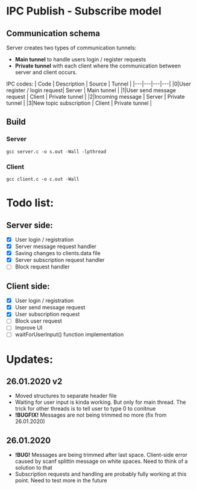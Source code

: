 # IPC Publish - Subscribe model
## Communication schema
Server creates two types of communication tunnels:
- **Main tunnel** to handle users login / register requests
- **Private tunnel** with each client where the communication between server and client occurs.

IPC codes:
| Code | Description | Source | Tunnel |
|---|---|---|---|
|0|User register / login request| Server | Main tunnel |
|1|User send message request | Client | Private tunnel |
|2|Incoming message | Server | Private tunnel |
|3|New topic subscription | Client | Private tunnel |

## Build
### Server
`gcc server.c -o s.out -Wall -lpthread`
### Client
`gcc client.c -o c.out -Wall`


# Todo list:

## Server side:
- [x] User login / registration
- [x] Server message request handler
- [x] Saving changes to clients.data file
- [x] Server subscription request handler
- [ ] Block request handler

## Client side:
- [x] User login / registration
- [x] User send message request
- [x] User subscription request
- [ ] Block user request
- [ ] Improve UI
- [ ] waitForUserInput() function implementation

# Updates:
## 26.01.2020 v2
  - Moved structures to separate header file
  - Waiting for user input is kinda working. But only for main thread. The trick for other threads is to tell user to type 0 to conitnue
  - **!BUGFIX!** Messages are not being trimmed no more (fix from 26.01.2020)
## 26.01.2020
  - **!BUG!** Messages are being trimmed after last space. Client-side error caused by scanf splittin message on white spaces. Need to think of a solution to that
  - Subscription requests and handling are probably fully working at this point. Need to test more in the future
